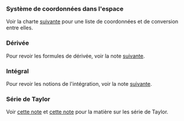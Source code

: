 ### Système de coordonnées dans l'espace
Voir la charte [suivante](../../S2/APP5/Cinématique.md#3.1%20Systèmes%20de%20coordonnées#3.1.1%20Position%20d'une%20particule) pour une liste de coordonnées et de conversion entre elles.

### Dérivée
Pour revoir les formules de dérivée, voir la note [suivante](../../../Collégial/1ere%20session/Math/Formule%20de%20dérivation.md).
### Intégral
Pour revoir les notions de l'intégration, voir la note [suivante](Calcul%20Intégral).
### Série de Taylor
Voir [cette note](Calcul%20Intégral) et [cette note](../../../Collégial/4e%20session/Calcul%203/Note%20de%20cours.md#Polynôme%20de%20Taylor) pour la matière sur les série de Taylor.